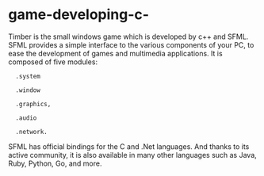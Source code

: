 # game-developing-c-
Timber is the small windows game which is developed by c++ and SFML.
SFML provides a simple interface to the various components of your PC, to ease the development of games and multimedia applications.
It is composed of five modules: 

      .system
      
      .window
      
      .graphics, 
      
      .audio 
      
      .network.
SFML has official bindings for the C and .Net languages. And thanks to its active community, it is also available in many other languages such as Java, Ruby, Python, Go, and more. 
